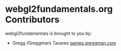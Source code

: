 webgl2fundamentals.org Contributors
==================================

webgl2fundamentals is brought to you by:

*    Gregg (Greggman) Tavares [games.greggman.com](https://games.greggman.com)


